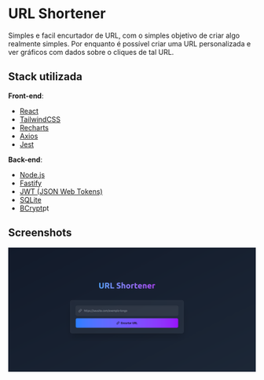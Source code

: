 
# URL Shortener

Simples e facil encurtador de URL, com o simples objetivo de criar algo realmente simples.
Por enquanto é possível criar uma URL personalizada e ver gráficos com dados sobre o cliques de tal URL.

## Stack utilizada

**Front-end**:
- [React](https://reactjs.org/)
- [TailwindCSS](https://tailwindcss.com/)
- [Recharts](https://recharts.org/)
- [Axios](https://axios-http.com/)
- [Jest](https://jestjs.io/)

**Back-end**:
- [Node.js](https://nodejs.org/)
- [Fastify](https://www.fastify.io/)
- [JWT (JSON Web Tokens)](https://jwt.io/)
- [SQLite](https://www.sqlite.org/)
- [BCrypt](https://github.com/kelektiv/node.bcrypt.js/)pt


## Screenshots

![Home](short.png)

